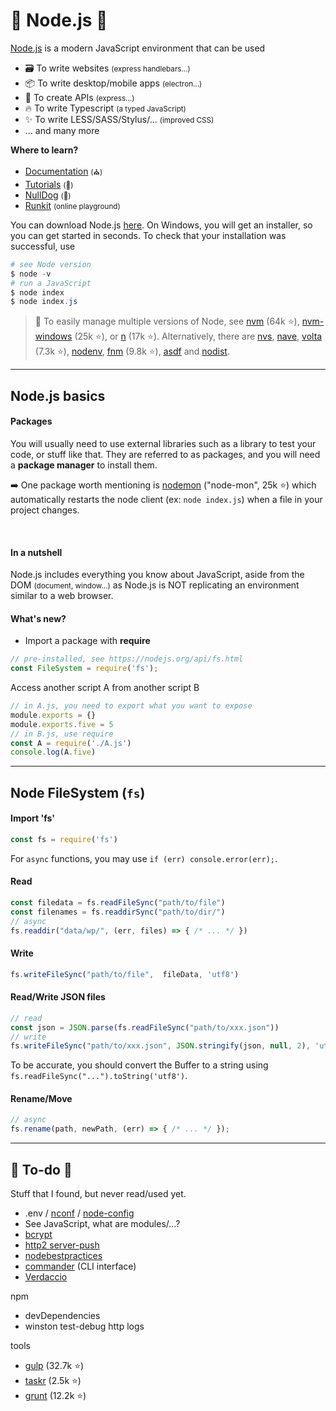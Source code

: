 # 🚀 Node.js 🚀

<div class="row row-cols-lg-2"><div>

[Node.js](https://nodejs.org/) is a modern JavaScript environment that can be used

* 🗃️ To write websites <small>(express handlebars...)</small>
* 📦 To write desktop/mobile apps <small>(electron...)</small>
* 🍹 To create APIs <small>(express...)</small>
* 🔥️ To write Typescript <small>(a typed JavaScript)</small>
* ✨ To write LESS/SASS/Stylus/... <small>(improved CSS)</small>
* ... and many more

**Where to learn?**

* [Documentation](https://nodejs.org/api/) <small>(⛪)</small>
* [Tutorials](https://nodejs.org/en/learn/getting-started/introduction-to-nodejs) <small>(🚀)</small>
* [NullDog](https://nulldog.com/) <small>(👻)</small>
* [Runkit](https://runkit.com/home) <small>(online playground)</small>
</div><div>

You can download Node.js [here](https://nodejs.org/en/download/). On Windows, you will get an installer, so you can get started in seconds. To check that your installation was successful, use

```powershell
# see Node version
$ node -v
# run a JavaScript
$ node index
$ node index.js
```

> 🚀 To easily manage multiple versions of Node, see [nvm](https://github.com/nvm-sh/nvm) (64k ⭐), [nvm-windows](https://github.com/coreybutler/nvm-windows) (25k ⭐), or [n](https://github.com/tj/n) (17k ⭐). Alternatively, there are [nvs](https://github.com/jasongin/nvs), [nave](https://github.com/isaacs/nave), [volta](https://github.com/volta-cli/volta) (7.3k ⭐), [nodenv](https://github.com/nodenv/nodenv), [fnm](https://github.com/Schniz/fnm) (9.8k ⭐), [asdf](https://github.com/asdf-vm/asdf) and [nodist](https://github.com/nullivex/nodist).
</div></div>

<hr class="sep-both">

## Node.js basics

<div class="row row-cols-lg-2"><div>

#### Packages

You will usually need to use external libraries such as a library to test your code, or stuff like that. They are referred to as packages, and you will need a **package manager** to install them.

➡️ One package worth mentioning is [nodemon](https://www.npmjs.com/package/nodemon) ("node-mon", 25k ⭐) which automatically restarts the node client (ex: `node index.js`) when a file in your project changes.

<br>

#### In a nutshell

Node.js includes everything you know about JavaScript, aside from the DOM <small>(document, window...)</small> as Node.js is NOT replicating an environment similar to a web browser.
</div><div>

#### What's new?

* Import a package with **require**

```javascript
// pre-installed, see https://nodejs.org/api/fs.html
const FileSystem = require('fs');
```

Access another script A from another script B

```javascript
// in A.js, you need to export what you want to expose
module.exports = {}
module.exports.five = 5
// in B.js, use require
const A = require('./A.js')
console.log(A.five)
```
</div></div>

<hr class="sep-both">

## Node FileSystem (<code>fs</code>)

<div class="row row-cols-lg-2"><div>

#### Import 'fs'

```javascript
const fs = require('fs')
```

For `async` functions, you may use `if (err) console.error(err);`.

#### Read

```javascript
const filedata = fs.readFileSync("path/to/file")
const filenames = fs.readdirSync("path/to/dir/")
// async
fs.readdir("data/wp/", (err, files) => { /* ... */ })
```

#### Write

```javascript
fs.writeFileSync("path/to/file",  fileData, 'utf8')
```
</div><div>

#### Read/Write JSON files

```javascript
// read
const json = JSON.parse(fs.readFileSync("path/to/xxx.json"))
// write
fs.writeFileSync("path/to/xxx.json", JSON.stringify(json, null, 2), 'utf8')
```

To be accurate, you should convert the Buffer to a string using `fs.readFileSync("...").toString('utf8')`.

#### Rename/Move

```javascript
// async
fs.rename(path, newPath, (err) => { /* ... */ });
```
</div></div>

<hr class="sep-both">

## 👻 To-do 👻

Stuff that I found, but never read/used yet.

<div class="row row-cols-lg-2"><div>

* .env / [nconf](https://nulldog.com/nodejs-deployment-storing-config-files) / [node-config](https://github.com/node-config/node-config)
* See JavaScript, what are modules/...?
* [bcrypt](https://attacomsian.com/blog/nodejs-password-hashing-with-bcrypt)
* [http2 server-push](https://blog.risingstack.com/node-js-http-2-push/)
* [nodebestpractices](https://github.com/goldbergyoni/nodebestpractices)
* [commander](https://github.com/tj/commander.js) (CLI interface)
* [Verdaccio](https://verdaccio.org/)

</div><div>

npm

* devDependencies
* winston test-debug http logs

tools

* [gulp](https://github.com/gulpjs/gulp) (32.7k ⭐)
* [taskr](https://github.com/lukeed/taskr) (2.5k ⭐)
* [grunt](https://github.com/lukeed/taskr) (12.2k ⭐)
</div></div>